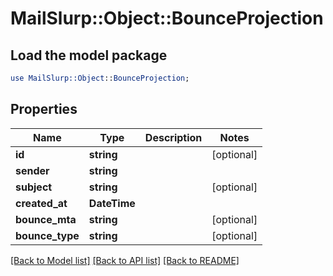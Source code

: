 # MailSlurp::Object::BounceProjection

## Load the model package
```perl
use MailSlurp::Object::BounceProjection;
```

## Properties
Name | Type | Description | Notes
------------ | ------------- | ------------- | -------------
**id** | **string** |  | [optional] 
**sender** | **string** |  | 
**subject** | **string** |  | [optional] 
**created_at** | **DateTime** |  | 
**bounce_mta** | **string** |  | [optional] 
**bounce_type** | **string** |  | [optional] 

[[Back to Model list]](../README#documentation-for-models) [[Back to API list]](../README#documentation-for-api-endpoints) [[Back to README]](../README)


